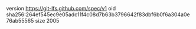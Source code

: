 version https://git-lfs.github.com/spec/v1
oid sha256:264ef545ec9e05adc11f4c08d7b63b3796642f83dbf6b0f6a304a0e76ab55565
size 2005
